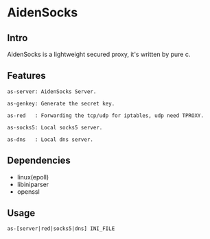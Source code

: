 # AidenSocks


## Intro

AidenSocks is a lightweight secured proxy, it's written by pure c.

## Features

    as-server: AidenSocks Server.

    as-genkey: Generate the secret key.

    as-red   : Forwarding the tcp/udp for iptables, udp need TPROXY.

    as-socks5: Local socks5 server.

    as-dns   : Local dns server.

## Dependencies
* linux(epoll)
* libiniparser
* openssl

## Usage

    as-[server|red|socks5|dns] INI_FILE
